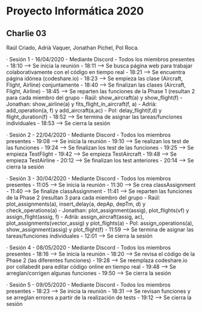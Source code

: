 # Proyecto Informática 2020

## Charlie 03
Raúl Criado, Adrià Vaquer, Jonathan Pichel, Pol Roca.

· Sesión 1 - 16/04/2020 - Mediante Discord - Todos los miembros presentes
	- 18:10 --> Se inicia la reunión 
	- 18:11 --> Se busca página web para trabajar colaborativamente con el código en tiempo real
	- 18:21 --> Se encuentra página idónea (codeshare.io)
	- 18:23 --> Se empieza las clase (Aircraft, Flight, Airline) conjuntamente
	- 18:40 --> Se finalizan las clases (Aircraft, Flight, Airline)
	- 18:45 --> Se reparten las funciones de la Phase 1 (resultan 2 para cada miembro del grupo
			- Raúl: show_aircraft(a) y show_flight(f)
			- Jonathan: show_airline(a) y fits_flight_in_aircraft(f, a)
			- Adrià: add_operation(a, f) y add_aircraft(a,ac)
			- Pol: delay_flight(f,d) y flight_duration(f)
	- 18:52 --> Se termina de asignar las tareas/funciones individuales
	- 18:53 --> Se cierra la sesión


· Sesión 2 - 22/04/2020 - Mediante Discord - Todos los miembros presentes
	- 19:08 --> Se inicia la reunión
	- 19:10 --> Se realizan los test de las funciones
	- 19:24 --> Se finalizan los test de las funciones
	- 19:25 --> Se empieza TestFlight
	- 19:42 --> Se empieza TestAircraft
	- 19:48 --> Se empieza TestAirline
	- 20:12 --> Se finalizan los test anteriores
	- 20:14 --> Se cierra la sesión


· Sesión 3 - 30/04/2020 - Mediante Discord - Todos los miembros presentes
	- 11:05 --> Se inicia la reunión
	- 11:30 --> Se crea classAssignment
	- 11:40 --> Se finalize classAssignment
	- 11:41 --> Se reparten las funciones de la Phase 2 (resultan 3 para cada miembro del grupo
			- Raúl: plot_assignments(a), insert_delay(a, depAp, depTm, d) y check_operations(a)
			- Jonathan: plot_assignment(assig), plot_flights(vf) y assign_flight(assig, f)
			- Adrià: assign_aircraft(assig, ac), plot_assignments(vector_assig) y plot_flights(a)
			- Pol: assign_operations(a), show_assignment(assig) y plot_flight(f)
	- 11:59 --> Se termina de asignar las tareas/funciones individuales
	- 12:01 --> Se cierra la sesión


· Sesión 4 - 08/05/2020 - Mediante Discord - Todos los miembros presentes
	- 18:16 --> Se inicia la reunión 
	- 18:20 --> Se revisa el código de la Phase 2 (las diferentes funciones)
	- 19:28 --> Se reemplaza codeshare.io por collabedit para editar código online en tiempo real
	- 19:48 --> Se arreglan/corrigen algunas funciones
	- 19:50 --> Se cierra la sesión


· Sesión 5 - 09/05/2020 - Mediante Discord - Todos los miembros presentes
	- 18:23 --> Se inicia la reunión
	- 18:31 --> Se revisan funciones y se arreglan errores a partir de la realización de tests
	- 19:12 --> Se cierra la sesión
